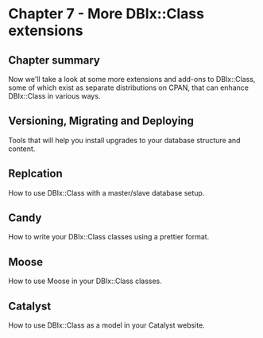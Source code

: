 Chapter 7 - More DBIx::Class extensions
=======================================

Chapter summary
---------------

Now we'll take a look at some more extensions and add-ons to DBIx::Class, some of which exist as separate distributions on CPAN, that can enhance DBIx::Class in various ways.


Versioning, Migrating and Deploying
-----------------------------------

Tools that will help you install upgrades to your database structure and content.

Replcation
----------

How to use DBIx::Class with a master/slave database setup.

Candy
-----

How to write your DBIx::Class classes using a prettier format.

Moose
-----

How to use Moose in your DBIx::Class classes.

Catalyst
--------

How to use DBIx::Class as a model in your Catalyst website.



